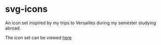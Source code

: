 # svg-icons
An icon set inspired by my trips to Versailles during my semester studying abroad.

The icon set can be viewed [here](http://i6.cims.nyu.edu/~ael465/380/002/)